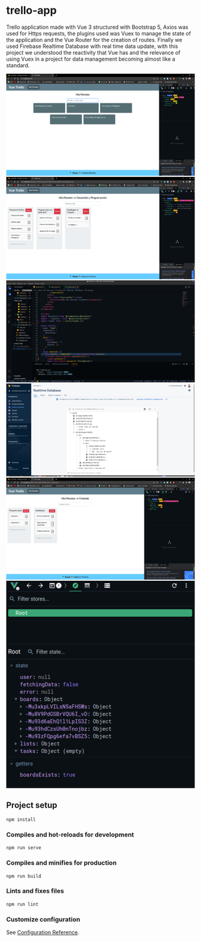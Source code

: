 # trello-app

Trello application made with Vue 3 structured with Bootstrap 5, Axios was used for Https requests, the plugins used was Vuex to manage the state of the application and the Vue Router for the creation of routes. Finally we used Firebase Realtime Database with real time data update, with this project we understood the reactivity that Vue has and the relevance of using Vuex in a project for data management becoming almost like a standard.

![Screenshot](1.png)
![Screenshot](2.png)
![Screenshot](3.png)
![Screenshot](4.png)
![Screenshot](5.png)
![Screenshot](6.png)

## Project setup

```
npm install
```

### Compiles and hot-reloads for development

```
npm run serve
```

### Compiles and minifies for production

```
npm run build
```

### Lints and fixes files

```
npm run lint
```

### Customize configuration

See [Configuration Reference](https://cli.vuejs.org/config/).
